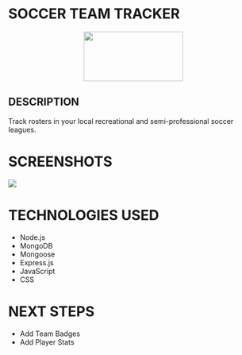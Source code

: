 # SOCCER TEAM TRACKER
<div id="header" align="center">
    <img src="https://i.imgur.com/royphBF.jpeg" width="200" height="100">
</div>

## DESCRIPTION
Track rosters in your local recreational and semi-professional soccer leagues.


# SCREENSHOTS

<img src="https://i.imgur.com/d7f5nt2.png">


# TECHNOLOGIES USED

- Node.js
- MongoDB
- Mongoose
- Express.js
- JavaScript
- CSS


# NEXT STEPS

- Add Team Badges
- Add Player Stats
